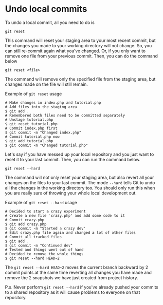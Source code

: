 # Undo local commits

To undo a local commit, all you need to do is

```
git reset
```

This command will reset your staging area to your most recent commit, but the changes you made to your working directory will not change. So, you can still re-commit again what you've changed.
Or, if you only want to remove one file from your previous commit. Then, you can do the command below

```
git reset <file>
```

The command will remove only the specified file from the staging area, but changes made on the file will still remain.

Example of `git reset` usage

```
# Make changes in index.php and tutorial.php
# Add files into the staging area
$ git add .
# Remembered both files need to be committed separately
# Unstage tutorial.php
$ git reset tutorial.php
# Commit index.php first
$ git commit -m "Changed index.php"
# Commit tutorial.php now
$ git add tutorial.php
$ git commit -m "Changed tutorial.php"
```

Let's say if you have messed up your local repository and you just want to reset it to your last commit.
Then, you can run the command below.

```
git reset --hard
```

The command will not only reset your staging area, but also revert all your changes on the files to your last commit.
The mode `--hard` tells Git to undo all the changes in the working directory too.
You should only run this when you are really sure of throwing your whole local development out.

Example of `git reset --hard` usage

```
# Decided to start a crazy experiment
# Create a new file 'crazy.php' and add some code to it
# Commit crazy.php
$ git add crazy.php
$ git commit -m "Started a crazy dev"
# Edit crazy.php file again and changed a lot of other files
# Commit all tracked files
$ git add .
$ git commit -m "Continued dev"
# Tested and things went out of hand
# Decided to remove the whole things
$ git reset --hard HEAD~2
```

The `git reset --hard HEAD~2` moves the current branch backward by 2 commit points at the same time reverting all changes you have made and remove the 2 snapshots we have just created from project history.

P.s. Never perform `git reset --hard` if you've already pushed your commits to a shared repository as it will cause problems to everyone on that repository.
